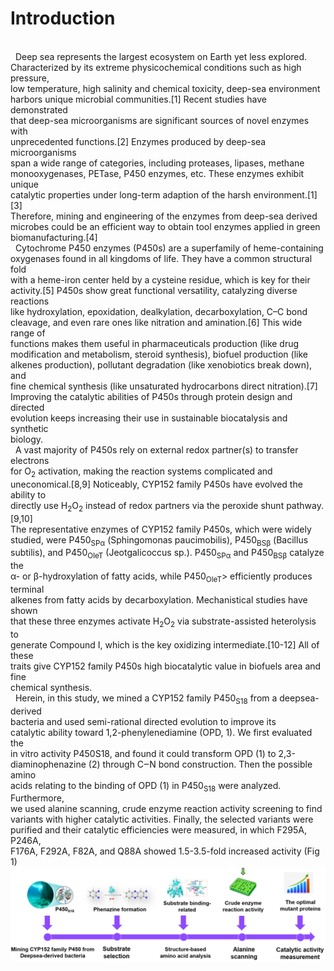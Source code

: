 # Introduction
<div class="content">
<style>
    .pre-formatted {
      white-space: pre-line; /* 保留换行符 */
    }
  </style>
<p class="pre-formatted">
&nbsp&nbspDeep sea represents the largest ecosystem on Earth yet less explored. 
Characterized by its extreme physicochemical conditions such as high pressure, 
low temperature, high salinity and chemical toxicity, deep-sea environment 
harbors unique microbial communities.[1] Recent studies have demonstrated 
that deep-sea microorganisms are significant sources of novel enzymes with 
unprecedented functions.[2] Enzymes produced by deep-sea microorganisms 
span a wide range of categories, including proteases, lipases, methane 
monooxygenases, PETase, P450 enzymes, etc. These enzymes exhibit unique 
catalytic properties under long-term adaption of the harsh environment.[1][3]
Therefore, mining and engineering of the enzymes from deep-sea derived 
microbes could be an efficient way to obtain tool enzymes applied in green 
biomanufacturing.[4]
&nbsp&nbspCytochrome P450 enzymes (P450s) are a superfamily of heme-containing 
oxygenases found in all kingdoms of life. They have a common structural fold 
with a heme-iron center held by a cysteine residue, which is key for their 
activity.[5] P450s show great functional versatility, catalyzing diverse reactions 
like hydroxylation, epoxidation, dealkylation, decarboxylation, C–C bond 
cleavage, and even rare ones like nitration and amination.[6] This wide range of 
functions makes them useful in pharmaceuticals production (like drug 
modification and metabolism, steroid synthesis), biofuel production (like 
alkenes production), pollutant degradation (like xenobiotics break down), and 
fine chemical synthesis (like unsaturated hydrocarbons direct nitration).[7]
Improving the catalytic abilities of P450s through protein design and directed 
evolution keeps increasing their use in sustainable biocatalysis and synthetic 
biology.
&nbsp&nbspA vast majority of P450s rely on external redox partner(s) to transfer electrons 
for O<sub>2</sub> activation, making the reaction systems complicated and 
uneconomical.[8,9] Noticeably, CYP152 family P450s have evolved the ability to 
directly use H<sub>2</sub>O<sub>2</sub> instead of redox partners via the peroxide shunt pathway.[9,10]
The representative enzymes of CYP152 family P450s, which were widely 
studied, were P450<sub>SPα</sub> (Sphingomonas paucimobilis), P450<sub>BSβ</sub> (Bacillus 
subtilis), and P450<sub>OleT</sub> (Jeotgalicoccus sp.). P450<sub>SPα</sub> and P450<sub>BSβ</sub> catalyze the 
α- or β-hydroxylation of fatty acids, while P450<sub>OleT</sub>> efficiently produces terminal 
alkenes from fatty acids by decarboxylation. Mechanistical studies have shown 
that these three enzymes activate H<sub>2</sub>O<sub>2</sub> via substrate-assisted heterolysis to 
generate Compound I, which is the key oxidizing intermediate.[10-12] All of these 
traits give CYP152 family P450s high biocatalytic value in biofuels area and fine 
chemical synthesis. 
&nbsp&nbspHerein, in this study, we mined a CYP152 family P450<sub>S18</sub> from a deepsea-derived 
bacteria and used semi-rational directed evolution to improve its 
catalytic ability toward 1,2-phenylenediamine (OPD, 1). We first evaluated the 
in vitro activity P450S18, and found it could transform OPD (1) to 2,3-
diaminophenazine (2) through C‒N bond construction. Then the possible amino 
acids relating to the binding of OPD (1) in P450<sub>S18</sub> were analyzed. Furthermore, 
we used alanine scanning, crude enzyme reaction activity screening to find 
variants with higher catalytic activities. Finally, the selected variants were 
purified and their catalytic efficiencies were measured, in which F295A, P246A, 
F176A, F292A, F82A, and Q88A showed 1.5-3.5-fold increased activity (Fig 1)
<img src="img/1.png" alt="Figure 1 Flow scheme of directed evolution of P450<sub>S18</sub>" />
</div>